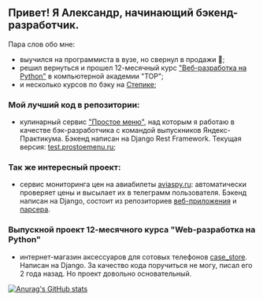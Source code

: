 ## Привет! Я Александр, начинающий бэкенд-разработчик.
Пара слов обо мне:
* выучился на программиста в вузе, но свернул в продажи 🤔;
* решил вернуться и прошел 12-месячный курс ["Веб-разработка на Python"](https://online.top-academy.ru/python_course) в компьютерной академии "ТОР";
* и несколько курсов по бэку на [Степике](https://stepik.org/users/76920875/certificates);

### Мой лучший код в репозитории:
* кулинарный сервис ["Простое меню"](https://github.com/Prostoe-menu/prostoemenu_dev), над которым я работаю в качестве бэк-разработчика с командой выпускников Яндекс-Практикума. Бэкенд написан на Django Rest Framework. Текущая версия: [test.prostoemenu.ru](https://test.prostoemenu.ru);
### Так же интересный проект:
* сервис мониторинга цен на авиабилеты [aviaspy.ru](http://aviaspy.ru): автоматически проверяет цены и высылает их в телеграмм пользователя. Бэкенд написан на Django, состоит из репозиториев [веб-приложения](https://github.com/asbabushkin/Flight_catcher) и [парсера](https://github.com/asbabushkin/FC_parser2024).
### Выпускной проект 12-месячного курса "Web-разработка на Python"
* интернет-магазин аксессуаров для сотовых телефонов [case_store](https://github.com/asbabushkin/case_store). Написан на Django. За качество кода поручиться не могу, писал его 2 года назад. Но проект довольно основательный.

[![Anurag's GitHub stats](https://github-readme-stats.vercel.app/api?username=asbabushkin&hide=stars,contribs)](https://github.com/anuraghazra/github-readme-stats)

<!--
**asbabushkin/asbabushkin** is a ✨ _special_ ✨ repository because its `README.md` (this file) appears on your GitHub profile.

Here are some ideas to get you started:

- 🔭 I’m currently working on ...
- 🌱 I’m currently learning ...
- 👯 I’m looking to collaborate on ...
- 🤔 I’m looking for help with ...
- 💬 Ask me about ...
- 📫 How to reach me: ...
- 😄 Pronouns: ...
- ⚡ Fun fact: ...
-->

